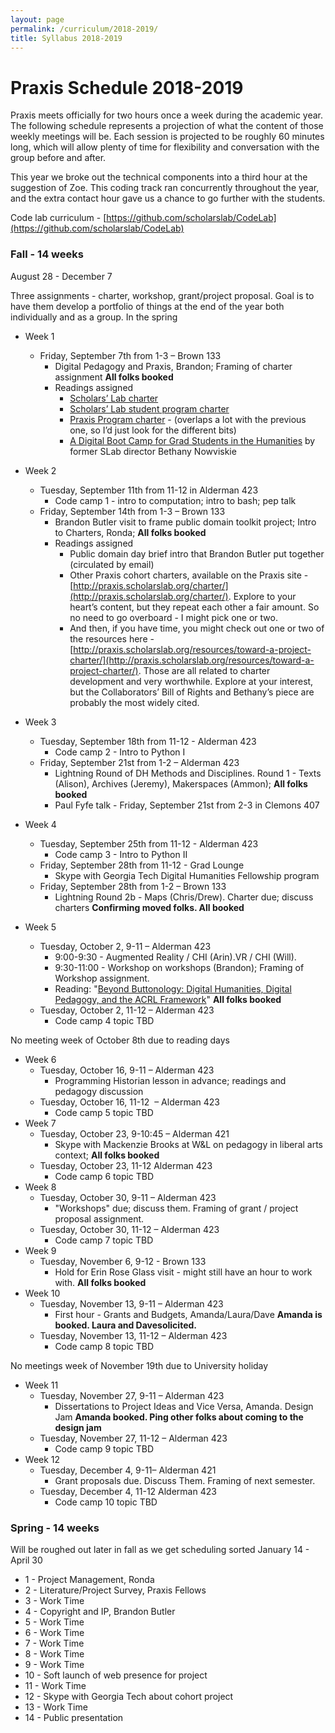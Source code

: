 ```yaml
---
layout: page
permalink: /curriculum/2018-2019/
title: Syllabus 2018-2019
---
```


# Praxis Schedule 2018-2019

Praxis meets officially for two hours once a week during the academic year. The following schedule represents a projection of what the content of those weekly meetings will be. Each session is projected to be roughly 60 minutes long, which will allow plenty of time for flexibility and conversation with the group before and after.

This year we broke out the technical components into a third hour at the suggestion of Zoe. This coding track ran concurrently throughout the year, and the extra contact hour gave us a chance to go further with the students.

Code lab curriculum - [https://github.com/scholarslab/CodeLab](https://github.com/scholarslab/CodeLab)

### Fall - 14 weeks

August 28 - December 7

Three assignments - charter, workshop, grant/project proposal.
Goal is to have them develop a portfolio of things at the end of the year both individually and as a group.
In the spring

* Week 1
  * Friday, September 7th from 1-3 – Brown 133
    * Digital Pedagogy and Praxis, Brandon; Framing of charter assignment **All folks booked**
    * Readings assigned
      * [Scholars’ Lab charter](http://scholarslab.org/about/charter)
      * [Scholars’ Lab student program charter](http://scholarslab.org/student-programs-charter/)
      * [Praxis Program charter](http://praxis.scholarslab.org/charter/) - (overlaps a lot with the previous one, so I’d just look for the different bits)
      * [A Digital Boot Camp for Grad Students in the Humanities](https://www.chronicle.com/article/A-Digital-Boot-Camp-for-Grad/131665/) by former SLab director Bethany Nowviskie
* Week 2
  * Tuesday, September 11th from 11-12 in Alderman 423
    * Code camp 1 - intro to computation; intro to bash; pep talk
  * Friday, September 14th from 1-3 – Brown 133
    * Brandon Butler visit to frame public domain toolkit project; Intro to Charters, Ronda; **All folks booked**
    * Readings assigned
      * Public domain day brief intro that Brandon Butler put together (circulated by email)
      * Other Praxis cohort charters, available on the Praxis site - [http://praxis.scholarslab.org/charter/](http://praxis.scholarslab.org/charter/). Explore to your heart’s content, but they repeat each other a fair amount. So no need to go overboard - I might pick one or two.
      * And then, if you have time, you might check out one or two of the resources here - [http://praxis.scholarslab.org/resources/toward-a-project-charter/](http://praxis.scholarslab.org/resources/toward-a-project-charter/). Those are all related to charter development and very worthwhile. Explore at your interest, but the Collaborators’ Bill of Rights and Bethany’s piece are probably the most widely cited.
    
* Week 3
  * Tuesday, September 18th from 11-12 - Alderman 423
    * Code camp 2 - Intro to Python I
  * Friday, September 21st from 1-2 – Alderman 423
    * Lightning Round of DH Methods and Disciplines. Round 1 - Texts (Alison), Archives (Jeremy), Makerspaces (Ammon);  **All folks booked**
    * Paul Fyfe talk - Friday, September 21st from 2-3 in Clemons 407
* Week 4
  * Tuesday, September 25th from 11-12 - Alderman 423
    * Code camp 3 - Intro to Python II
  * Friday, September 28th from 11-12 - Grad Lounge
    * Skype with Georgia Tech Digital Humanities Fellowship program
  * Friday, September 28th from 1-2 – Brown 133
    * Lightning Round 2b - Maps (Chris/Drew). Charter due; discuss charters **Confirming moved folks. All booked**
* Week 5
  * Tuesday, October 2, 9-11 – Alderman 423
    * 9:00-9:30 - Augmented Reality / CHI (Arin).VR / CHI (Will). 
    * 9:30-11:00 - Workshop on workshops (Brandon); Framing of Workshop assignment. 
    * Reading: "[Beyond Buttonology: Digital Humanities, Digital Pedagogy, and the ACRL Framework](https://crln.acrl.org/index.php/crlnews/article/view/16833/18427)" **All folks booked**
  * Tuesday, October 2, 11-12 – Alderman 423
    * Code camp 4 topic TBD

No meeting week of October 8th due to reading days

* Week 6
  * Tuesday, October 16, 9-11 – Alderman 423
    * Programming Historian lesson in advance; readings and pedagogy discussion
  * Tuesday, October 16, 11-12  – Alderman 423
    * Code camp 5 topic TBD
* Week 7
  * Tuesday, October 23, 9-10:45 – Alderman 421 
    * Skype with Mackenzie Brooks at W&L on pedagogy in liberal arts context; **All folks booked** 
  * Tuesday, October 23, 11-12 Alderman 423
    * Code camp 6 topic TBD
* Week 8
  * Tuesday, October 30, 9-11 – Alderman 423
    * "Workshops" due; discuss them. Framing of grant / project proposal assignment.
  * Tuesday, October 30, 11-12 – Alderman 423
    * Code camp 7 topic TBD
* Week 9
  * Tuesday, November 6, 9-12 - Brown 133
    * Hold for Erin Rose Glass visit - might still have an hour to work with. **All folks booked**
* Week 10
  * Tuesday, November 13, 9-11 – Alderman 423
    * First hour - Grants and Budgets, Amanda/Laura/Dave **Amanda is booked. Laura and Davesolicited.**
  * Tuesday, November 13, 11-12 – Alderman 423
    * Code camp 8 topic TBD

No meetings week of November 19th due to University holiday

* Week 11
  * Tuesday, November 27, 9-11 – Alderman 423
    * Dissertations to Project Ideas and Vice Versa, Amanda. Design Jam **Amanda booked. Ping other folks about coming to the design jam**
  * Tuesday, November 27, 11-12 – Alderman 423
    * Code camp 9 topic TBD
* Week 12
  * Tuesday, December 4, 9-11– Alderman 421
    * Grant proposals due. Discuss Them. Framing of next semester.
  * Tuesday, December 4, 11-12 Alderman 423
    * Code camp 10 topic TBD

### Spring - 14 weeks
Will be roughed out later in fall as we get scheduling sorted
January 14 - April 30

* 1 - Project Management, Ronda
* 2 - Literature/Project Survey, Praxis Fellows
* 3 - Work Time
* 4 - Copyright and IP, Brandon Butler
* 5 - Work Time
* 6 - Work Time
* 7 - Work Time
* 8 - Work Time
* 9 - Work Time
* 10 - Soft launch of web presence for project
* 11 - Work Time
* 12 - Skype with Georgia Tech about cohort project
* 13 - Work Time
* 14 - Public presentation

